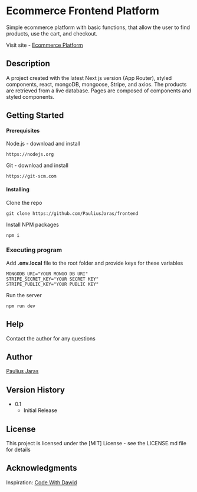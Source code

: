 # Ecommerce Frontend Platform

Simple ecommerce platform with basic functions, that allow the user to find products, use the cart, and checkout. 

Visit site - [Ecommerce Platform](https://frontend-nine-iota-20.vercel.app/)

## Description

A project created with the latest Next js version (App Router), styled components, react, mongoDB, mongoose, Stripe, and axios. The products are retrieved from a live database. Pages are composed of components and styled components. 

## Getting Started

#### Prerequisites
Node.js - download and install

```
https://nodejs.org
```

Git - download and install

```
https://git-scm.com
```
#### Installing

Clone the repo

```
git clone https://github.com/PauliusJaras/frontend
```

Install NPM packages

```
npm i
```

### Executing program

Add **.env.local** file to the root folder and provide keys for these variables

```
MONGODB_URI="YOUR MONGO DB URI"
STRIPE_SECRET_KEY="YOUR SECRET KEY"
STRIPE_PUBLIC_KEY="YOUR PUBLIC KEY"
```

Run the server

```
npm run dev
```

## Help

Contact the author for any questions 

## Author

[Paulius Jaras](https://www.linkedin.com/in/paulius-jaras/)

## Version History

* 0.1
    * Initial Release

## License

This project is licensed under the [MIT] License - see the LICENSE.md file for details

## Acknowledgments

Inspiration: [Code With Dawid](https://github.com/dejwid/)
